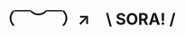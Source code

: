 # （￣︶￣）↗　\ SORA! /

[LeetCode 781.森林中的兔子]: https://esgloamp.github.io/sora/articles/LeetCode781.森林中的兔子.md	"ddddd"

